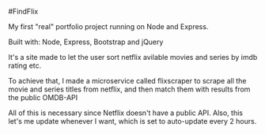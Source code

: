 #FindFlix

My first "real" portfolio project running on Node and Express.

Built with: Node, Express, Bootstrap and jQuery

It's a site made to let the user sort netflix avilable movies and series by
imdb rating etc.

To achieve that, I made a microservice called flixscraper to scrape all the movie
and series titles from netflix, and then match them with results from the public OMDB-API

All of this is necessary since Netflix doesn't have a public API. Also, this let's me
update whenever I want, which is set to auto-update every 2 hours.
